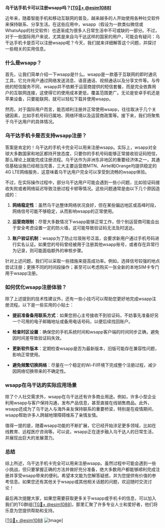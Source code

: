 **乌干达手机卡可以注册wsapp吗？[[TG💪+ @esim1088](https://t.me/s/esim1088)]**

近年来，随着智能手机和移动互联网的普及，越来越多的人开始使用各种社交软件来保持联系、分享生活。在这些应用中，wsapp（假设为一款类似微信或WhatsApp的社交软件）也逐渐成为很多人日常生活中不可或缺的一部分。不过，对于一些国际用户来说，尤其是来自乌干达这样的国家的用户，可能会有疑问：乌干达手机卡是否可以注册wsapp呢？今天，我们就来详细解答这个问题，并探讨一些相关的实用信息。

### 什么是wsapp？

首先，让我们简单介绍一下wsapp是什么。wsapp是一款基于互联网的即时通讯工具，它允许用户通过网络发送消息、语音通话、视频通话以及分享文件等。与传统的短信服务不同，wsapp并不依赖于运营商提供的短信套餐，而是完全依靠用户的互联网连接，这使得它的使用成本更低，覆盖范围更广。无论是安卓手机还是苹果设备，只要能联网，就可以轻松下载并使用wsapp。

然而，对于国际用户而言，能否顺利注册并正常使用wsapp，往往取决于几个关键因素，比如手机号码归属地、网络环境以及运营商政策等。接下来，我们将聚焦于乌干达用户的具体情况。

### 乌干达手机卡是否支持wsapp注册？

答案是肯定的！乌干达的手机卡完全可以用来注册wsapp。实际上，wsapp对全球大多数国家和地区都持开放态度，只要你的手机号码能够正常接收验证码短信，那么理论上就能完成注册流程。乌干达作为非洲东非地区的重要经济体之一，其通信基础设施已经相当完善，三大主要运营商MTN、Airtel和Orange均提供稳定的4G LTE网络服务，这意味着乌干达用户完全可以享受到流畅的wsapp体验。

不过，在实际操作过程中，部分乌干达用户可能会遇到一些小问题，比如验证码接收失败或者网络延迟导致注册过程卡顿等情况。这些问题通常是由以下几个原因造成的：

1. **网络稳定性**：虽然乌干达整体网络状况良好，但在某些偏远地区或高峰时段，网络信号可能不够稳定，从而影响wsapp的正常使用。
   
2. **运营商限制**：尽管大多数情况下wsapp能够正常工作，但个别运营商可能会出于安全考虑设置一定的防火墙，这可能导致验证码无法及时送达。

3. **账户验证机制**：wsapp为了防止垃圾账号泛滥，会要求新用户通过手机号码进行实名认证。如果您的号码曾经被用于注册其他wsapp账号，或者存在异常行为记录，则可能面临额外的审核步骤。

针对上述问题，我们可以采取一些措施来提高成功率。例如，选择信号较强的地点尝试注册；更换不同的时间段操作；甚至可以考虑购买一张全新的本地SIM卡专门用于wsapp注册。

### 如何优化wsapp注册体验？

除了上述提到的技术性建议外，还有一些小技巧可以帮助您更好地完成wsapp注册流程。以下是一些实用的小贴士：

- **提前准备备用联系方式**：如果您担心主号接收不到验证码，不妨事先准备好另一个可用的电子邮箱地址或备用电话号码，以便后续找回账户。
  
- **检查时区设置**：确保您的手机系统时间和wsapp客户端的时间同步正确，避免因时间差导致验证码失效。

- **更新软件版本**：定期检查wsapp是否为最新版本，旧版可能存在兼容性问题，影响正常使用。

- **避免频繁切换网络**：尽量在一个稳定的Wi-Fi环境下完成整个注册过程，减少因网络切换带来的不确定性。

### wsapp在乌干达的实际应用场景

除了个人社交需求外，wsapp在乌干达还有许多商业用途。例如，许多小型企业利用wsapp与客户保持沟通，发布产品信息，甚至直接在线销售商品。此外，wsapp还成为了乌干达人与海外亲友保持联系的重要桥梁，特别是在疫情期间，wsapp帮助许多人跨越地理障碍维系了亲情友情。

值得一提的是，随着wsapp功能的不断扩展，它已经开始涉足更多领域，比如在线教育、远程医疗咨询等。可以说，wsapp正在逐步融入乌干达人的日常生活，并展现出巨大的发展潜力。

### 总结

综上所述，乌干达手机卡完全可以用来注册wsapp。虽然过程中可能会遇到一些小挑战，但只要掌握正确的方法并做好充分准备，绝大多数用户都能够顺利完成注册并享受wsapp带来的便利。希望本文能为您解答疑惑，并为您提供有价值的参考信息。如果您还有其他关于wsapp或其他相关话题的问题，欢迎随时交流讨论！

最后再次提醒大家，如果您需要获取更多关于wsapp或手机卡的信息，可以加入我们的TG群组[[TG💪+ @esim1088](https://t.me/s/esim1088)]，那里汇聚了许多专业人士和爱好者，他们将乐意为您提供帮助和支持。

[[TG💪+ @esim1088](https://t.me/s/esim1088) ![Image](https://i.postimg.cc/4NQfJmqS/Snipaste-2025-05-13-00-14-12.png)]